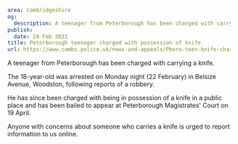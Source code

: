 ```yaml
area: Cambridgeshire
og:
  description: A teenager from Peterborough has been charged with carrying a knife.
publish:
  date: 24 Feb 2021
title: Peterborough teenager charged with possession of knife
url: https://www.cambs.police.uk/news-and-appeals/Pboro-teen-knife-charge-Feb21
```

A teenager from Peterborough has been charged with carrying a knife.

The 18-year-old was arrested on Monday night (22 February) in Belsize Avenue, Woodston, following reports of a robbery.

He has since been charged with being in possession of a knife in a public place and has been bailed to appear at Peterborough Magistrates' Court on 19 April.

Anyone with concerns about someone who carries a knife is urged to report information to us online.
